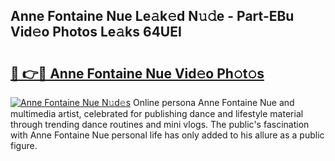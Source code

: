 ## Anne Fontaine Nue Le𝚊k𝚎d N𝚞𝚍e - Part-EBu Vid𝚎o Photos Le𝚊ks 64UEI

# <h2><a href="http://fb0za8.evod.top/?m=Anne+Fontaine+Nue">🔗 👉🔴 Anne Fontaine Nue Vid𝚎o Ph𝚘t𝚘s</a></h2>

[![Anne Fontaine Nue N𝚞d𝚎s](https://i.imgur.com/8V9OHl7.gif)](http://fb0za8.evod.top/?m=Anne+Fontaine+Nue)
Online persona Anne Fontaine Nue and multimedia artist, celebrated for publishing dance and lifestyle material through trending dance routines and mini vlogs. The public's fascination with Anne Fontaine Nue personal life has only added to his allure as a public figure. 
